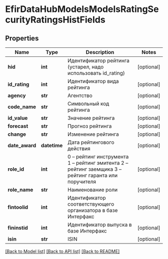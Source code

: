 # EfirDataHubModelsModelsRatingSecurityRatingsHistFields

## Properties
Name | Type | Description | Notes
------------ | ------------- | ------------- | -------------
**hid** | **int** | Идентификатор рейтинга (устарел, надо использовать id_rating) | [optional] 
**id_rating** | **int** | Идентификатор вида рейтинга | [optional] 
**agency** | **str** | Агентство | [optional] 
**code_name** | **str** | Символьный код рейтинга | [optional] 
**id_value** | **str** | Значение рейтинга | [optional] 
**forecast** | **str** | Прогноз рейтинга | [optional] 
**change** | **str** | Изменение рейтинга | [optional] 
**date_award** | **datetime** | Дата рейтингового действия | [optional] 
**role_id** | **int** | 0 – рейтинг инструмента  1 – рейтинг эмитента  2 – рейтинг заемщика  3 – рейтинг гаранта или поручителя | [optional] 
**role_name** | **str** | Наименование роли | [optional] 
**fintoolid** | **int** | Идентификатор соответствующего организатора в базе Интерфакс | [optional] 
**fininstid** | **int** | Идентификатор выпуска в базе Интерфакс | [optional] 
**isin** | **str** | ISIN | [optional] 

[[Back to Model list]](../README.md#documentation-for-models) [[Back to API list]](../README.md#documentation-for-api-endpoints) [[Back to README]](../README.md)

